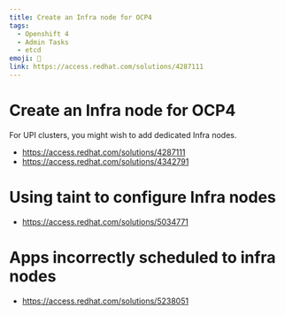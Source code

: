 ```yaml
---
title: Create an Infra node for OCP4
tags:
  - Openshift 4
  - Admin Tasks
  - etcd
emoji: 🧹
link: https://access.redhat.com/solutions/4287111
---
```


# Create an Infra node for OCP4

For UPI clusters, you might wish to add dedicated Infra nodes.

- https://access.redhat.com/solutions/4287111
- https://access.redhat.com/solutions/4342791

# Using taint to configure Infra nodes

- https://access.redhat.com/solutions/5034771

# Apps incorrectly scheduled to infra nodes

- https://access.redhat.com/solutions/5238051

